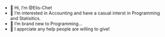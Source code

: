 - 👋 Hi, I’m @Elis-Chet 
- 👀 I’m interested in Accounting and have a casual interst in Programming and Statisitics.
- 🌱 I’m brand new to Programming...
- 💞️ I apprciate any help people are willing to give!

<!---
Elis-Chet/Elis-Chet is a ✨ special ✨ repository because its `README.md` (this file) appears on your GitHub profile.
You can click the Preview link to take a look at your changes.
--->
